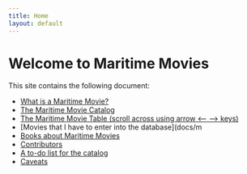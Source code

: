 ```yaml
---
title: Home
layout: default
---
```


# Welcome to Maritime Movies

This site contains the following document:

- [What is a Maritime Movie?](docs/what_is_a_maritime_movie.md)
- [The Maritime Movie Catalog](docs/maritime_movies.md)
- [The Maritime Movie Table (scroll across using arrow <-- --> keys)](docs/maritime_movies_table.md)
- [Movies that I have to enter into the database](docs/m
- [Books about Maritime Movies](docs/books_about_movies.md)
- [Contributors](/docs/contributors.md)
- [A to-do list for the catalog](/docs/to-do_list.md)
- [Caveats](/docs/caveats.md)
